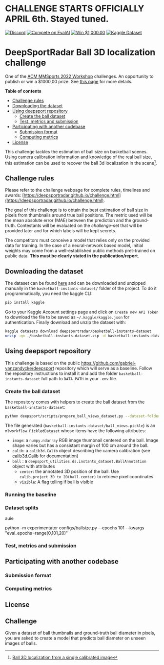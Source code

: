 # CHALLENGE STARTS OFFICIALLY APRIL 6th. Stayed tuned.


[![Discord](https://badgen.net/badge/icon/discord?icon=discord&label)](https://discord.gg/JvMQgMkpkm) [![Compete on EvalAI](https://badgen.net/badge/compete%20on/EvalAI/blue)](https://eval.ai/web/challenges/challenge-page/1685/overview) [![Win $1,000.00](https://badgen.net/badge/win/%241%2C000.00/yellow)](http://mmsports.multimedia-computing.de/mmsports2022/challenge.html) [![Kaggle Dataset](https://badgen.net/badge/kaggle/dataset/blue)](https://www.kaggle.com/datasets/deepsportradar/basketball-instants-dataset)


# DeepSportRadar Ball 3D localization challenge

One of the [ACM MMSports 2022 Workshop](http://mmsports.multimedia-computing.de/mmsports2022/index.html) challenges. An opportunity to publish or win a $1000,00 prize. See [this page](http://mmsports.multimedia-computing.de/mmsports2022/challenge.html) for more details.

**Table of contents**
- [Challenge rules](#challenge-rules)
- [Downloading the dataset](#downloading-the-dataset)
- [Using deepsport repository](#using-deepsport-repository)
  - [Create the ball dataset](#create-the-ball-dataset)
  - [Test, metrics and submission](#test-metrics-and-submission)
- [Participating with another codebase](#participating-with-another-codebase)
  - [Submission format](#submission-format)
  - [Computing metrics](#computing-metrics)
- [License](#license)

This challenge tackles the estimation of ball size on basketball scenes. Using camera calibration information and knowledge of the real ball size, this estimation can be used to recover the ball 3d localization in the scene[^1].

## Challenge rules

Please refer to the challenge webpage for complete rules, timelines and awards: [https://deepsportradar.github.io/challenge.html](https://deepsportradar.github.io/challenge.html).

The goal of this challenge is to obtain the best estimation of ball size in pixels from thumbnails around true ball positions. The metric used will be the mean absolute error (MAE) between the prediction and the ground-truth.
Contestants will be evaluated on the *challenge*-set that will be provided later and for which labels will be kept secrets.

The competitors must conceive a model that relies only on the provided data for training. In the case of a neural-network based model, initial weights may come from a well-established public methods pret-trained on public data. **This must be clearly stated in the publication/report**.

## Downloading the dataset

The dataset can be found [here](https://www.kaggle.com/datasets/deepsportradar/basketball-instants-dataset) and can be downloaded and unzipped manually in the `basketball-instants-dataset/` folder of the project. To do it programmatically, you need the kaggle CLI:

```bash
pip install kaggle
```

Go to your Kaggle Account settings page and click on `Create new API Token` to download the file to be saved as `~/.kaggle/kaggle.json` for authentication. Finally download and unzip the dataset with:

```bash
kaggle datasets download deepsportradar/basketball-instants-dataset
unzip -qo ./basketball-instants-dataset.zip -d basketball-instants-dataset
```

## Using deepsport repository

This challenge is based on the public https://github.com/gabriel-vanzandycke/deepsport repository which will serve as a baseline.
Follow the repository instructions to install it and add the folder `basketball-instants-dataset` full path to `DATA_PATH` in your `.env` file.

### Create the ball dataset

The repository comes with helpers to create the ball dataset from the `basketball-instants-dataset`:
```bash
python deepsport/scripts/prepare_ball_views_dataset.py --dataset-folder basketball-instants-dataset
```

The file generated (`basketball-instants-dataset/ball_views.pickle`) is an `mlworkflow.PickledDataset` whose items have the following attributes:
- `image`: a `numpy.ndarray` RGB image thumbnail centered on the ball. Image shape varies but has a consistant margin of 100 cm around the ball.
- `calib`: a `calib3d.Calib` object describing the camera calibration (see [calib3d.Calib](https://ispgroupucl.github.io/calib3d/calib3d/calib.html) for documentation)
- `ball` : a `deepsport_utilities.ds.instants_dataset.BallAnnotation` object with attributes
  - `center`: the annotated 3D position of the ball. Use `calib.project_3D_to_2D(ball.center)` to retrieve pixel coordinates
  - `visible`: A flag telling if ball is visible


### Running the baseline


### Dataset splits


auie


python -m experimentator configs/ballsize.py --epochs 101 --kwargs "eval_epochs=range(0,101,20)"


### Test, metrics and submission

## Participating with another codebase

### Submission format
### Computing metrics

## License




## Challenge
Given a dataset of ball thumbnails and ground-truth ball diameter in pixels, you are asked to create a model that predicts ball diameter on unseen images of balls.


[^1]: [Ball 3D localization from a single calibrated image](https://arxiv.org/abs/2204.00003)
